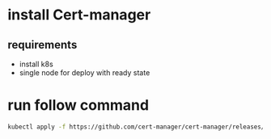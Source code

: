 # install Cert-manager

## requirements 

- install k8s 
- single node for deploy with ready state


# run follow command 

```bash
kubectl apply -f https://github.com/cert-manager/cert-manager/releases/download/v1.1.1/cert-manager.yaml
```